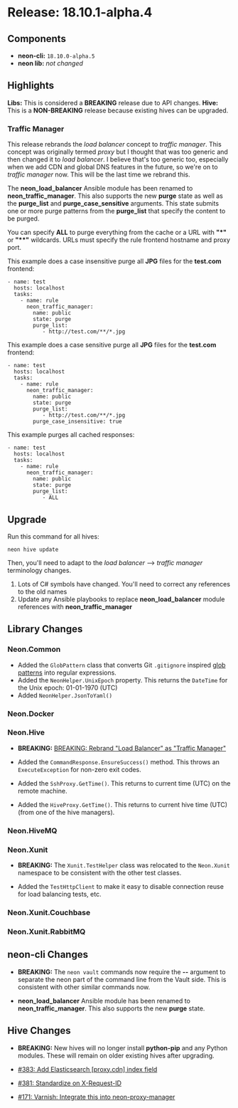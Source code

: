 # Release: 18.10.1-alpha.4

## Components

* **neon-cli:** `18.10.0-alpha.5`
* **neon lib:** *not changed*

## Highlights

**Libs:** This is considered a **BREAKING** release due to API changes.
**Hive:** This is a **NON-BREAKING** release because existing hives can be upgraded.

### Traffic Manager

This release rebrands the *load balancer* concept to *traffic manager*.  This concept was originally termed *proxy* but I thought that was too generic and then changed it to *load balancer*.  I believe that's too generic too, especially when we add CDN and global DNS features in the future, so we're on to *traffic manager* now.  This will be the last time we rebrand this.

The **neon_load_balancer** Ansible module has been renamed to **neon_traffic_manager**.  This also supports the new **purge** state as well as the **purge_list** and **purge_case_sensitive** arguments.  This state submits one or more purge patterns from the **purge_list** that specify the content to be purged.

You can specify **ALL** to purge everything from the cache or a URL with **"\*"** or **"\*\*"** wildcards.  URLs must specify the rule frontend hostname and proxy port.

This example does a case insensitive purge all **JPG** files for the **test.com** frontend:

```
- name: test
  hosts: localhost
  tasks:
    - name: rule
      neon_traffic_manager:
        name: public
        state: purge
        purge_list:
           - http://test.com/**/*.jpg
```

This example does a case sensitive purge all **JPG** files for the **test.com** frontend:

```
- name: test
  hosts: localhost
  tasks:
    - name: rule
      neon_traffic_manager:
        name: public
        state: purge
        purge_list:
           - http://test.com/**/*.jpg
        purge_case_insensitive: true
```

This example purges all cached responses:

```
- name: test
  hosts: localhost
  tasks:
    - name: rule
      neon_traffic_manager:
        name: public
        state: purge
        purge_list:
           - ALL
```

## Upgrade

Run this command for all hives:

```
neon hive update
```

Then, you'll need to adapt to the *load balancer* --> *traffic manager* terminology changes.

1. Lots of C# symbols have changed.  You'll need to correct any references to the old names
2. Update any Ansible playbooks to replace **neon_load_balancer** module references with **neon_traffic_manager**

## Library Changes

### Neon.Common

* Added the `GlobPattern` class that converts Git `.gitignore` inspired [glob patterns](https://git-scm.com/docs/gitignore) into regular expressions.
* Added the `NeonHelper.UnixEpoch` property.  This returns the `DateTime` for the Unix epoch: 01-01-1970 (UTC)
* Added `NeonHelper.JsonToYaml()`

### Neon.Docker

### Neon.Hive

* **BREAKING:** [BREAKING: Rebrand "Load Balancer" as "Traffic Manager"](https://github.com/jefflill/NeonForge/issues/382)

* Added the `CommandResponse.EnsureSuccess()` method.  This throws an `ExecuteException` for non-zero exit codes.
* Added the `SshProxy.GetTime()`.  This returns to current time (UTC) on the remote machine.
* Added the `HiveProxy.GetTime()`.  This returns to current hive time (UTC) (from one of the hive managers).

### Neon.HiveMQ

### Neon.Xunit

* **BREAKING:** The `Xunit.TestHelper` class was relocated to the `Neon.Xunit` namespace to be consistent with the other test classes.

* Added the `TestHttpClient` to make it easy to disable connection reuse for load balancing tests, etc.

### Neon.Xunit.Couchbase

### Neon.Xunit.RabbitMQ

## neon-cli Changes

* **BREAKING:** The `neon vault` commands now require the **--** argument to separate the neon part of the command line from the Vault side.  This is consistent with other similar commands now.

* **neon_load_balancer** Ansible module has been renamed to **neon_traffic_manager**.  This also supports the new **purge** state.

## Hive Changes

* **BREAKING:** New hives will no longer install **python-pip** and any Python modules.  These will remain on older existing hives after upgrading.

* [#383: Add Elasticsearch [proxy.cdn] index field](https://github.com/jefflill/NeonForge/issues/383)
* [#381: Standardize on X-Request-ID](https://github.com/jefflill/NeonForge/issues/381)
* [#171: Varnish: Integrate this into neon-proxy-manager](https://github.com/jefflill/NeonForge/issues/171)
